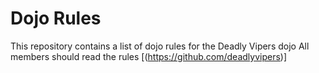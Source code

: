 Dojo Rules
==========

This repository contains a list of dojo rules for the Deadly Vipers dojo
All members should read the rules
[(https://github.com/deadlyvipers)]
